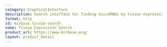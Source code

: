 ```yaml
---
category: GraphicalInterface
description: Search interface for finding microRNAs by tissue expression patterns
format: http
id: mirbase.tissue-search
name: Tissue Expression Search
product_url: https://www.mirbase.org/
layout: product_detail
---
```

